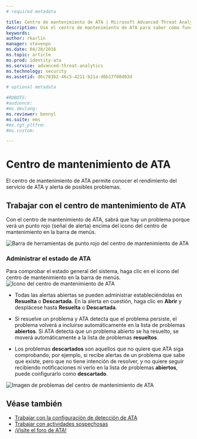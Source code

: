```yaml
---
# required metadata

title: Centro de mantenimiento de ATA | Microsoft Advanced Threat Analytics
description: Use el centro de mantenimiento de ATA para saber cómo funciona el servicio de ATA y recibir alertas de posibles problemas.
keywords:
author: rkarlin
manager: stevenpo
ms.date: 04/28/2016
ms.topic: article
ms.prod: identity-ata
ms.service: advanced-threat-analytics
ms.technology: security
ms.assetid: d6c783b2-46c5-4211-b21a-d6b17f08d03d

# optional metadata

#ROBOTS:
#audience:
#ms.devlang:
ms.reviewer: bennyl
ms.suite: ems
#ms.tgt_pltfrm:
#ms.custom:

---
```


# Centro de mantenimiento de ATA
El centro de mantenimiento de ATA permite conocer el rendimiento del servicio de ATA y alerta de posibles problemas.

## Trabajar con el centro de mantenimiento de ATA
Con el centro de mantenimiento de ATA, sabrá que hay un problema porque verá un punto rojo (señal de alerta) encima del icono del centro de mantenimiento en la barra de menús.

![Barra de herramientas de punto rojo del centro de mantenimiento de ATA](media/ATA-Health-Center-Alert-red-dot.png)

### Administrar el estado de ATA
Para comprobar el estado general del sistema, haga clic en el icono del centro de mantenimiento en la barra de menús. ![Icono del centro de mantenimiento de ATA](media/ATA-red-dot.png)

-   Todas las alertas abiertas se pueden administrar estableciéndolas en **Resuelta** o **Descartada**. En la alerta en cuestión, haga clic en **Abrir** y desplácese hasta **Resuelta** o **Descartada**.

-   Si resuelve un problema y ATA detecta que el problema persiste, el problema volverá a incluirse automáticamente en la lista de problemas **abiertos**. Si ATA detecta que un problema abierto se ha resuelto, se moverá automáticamente a la lista de problemas **resueltos**.

-   Los problemas **descartados** son aquellos que no quiere que ATA siga comprobando; por ejemplo, si recibe alertas de un problema que sabe que existe, pero que no tiene intención de resolver, y no quiere seguir recibiendo notificaciones ni verlo en la lista de problemas **abiertos**, puede configurarlo como **descartado**.

![Imagen de problemas del centro de mantenimiento de ATA](media/ATA-Health-Issue.JPG)

## Véase también
- [Trabajar con la configuración de detección de ATA](working-with-detection-settings.md)
- [Trabajar con actividades sospechosas](working-with-suspicious-activities.md)
- [¡Visite el foro de ATA!](https://social.technet.microsoft.com/Forums/security/en-US/home?forum=mata)


<!--HONumber=May16_HO3-->



